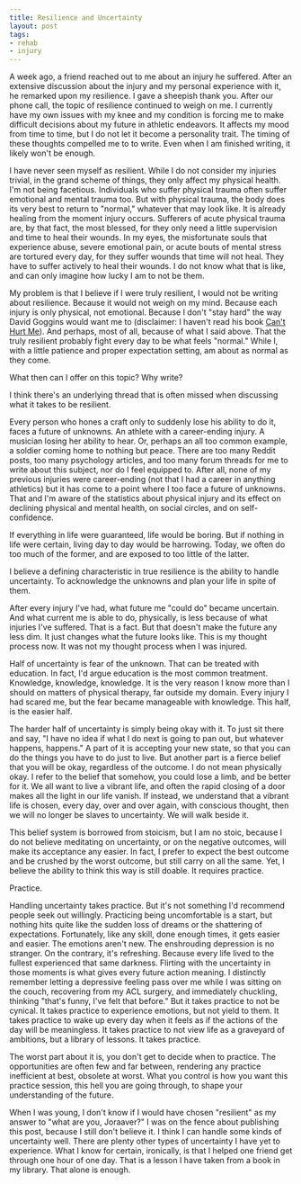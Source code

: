 ```yaml
---
title: Resilience and Uncertainty
layout: post
tags:
- rehab
- injury
---
```


A week ago, a friend reached out to me about an injury he suffered.  After an extensive discussion about the injury and my personal experience with it, he remarked upon my resilience. I gave a sheepish thank you.  After our phone call, the topic of resilience continued to weigh on me. I currently have my own issues with my knee and my condition is forcing me to make difficult decisions about my future in athletic endeavors. It affects my mood from time to time, but I do not let it become a personality trait. The timing of these thoughts compelled me to to write. Even when I am finished writing, it likely won't be enough.

I have never seen myself as resilient. While I do not consider my injuries trivial, in the grand scheme of things, they only affect my physical health. I'm not being facetious. Individuals who suffer physical trauma often suffer emotional and mental trauma too. But with physical trauma, the body does its very best to return to "normal," whatever that may look like.  It is already healing from the moment injury occurs.  Sufferers of acute physical trauma are, by that fact, the most blessed, for they only need a little supervision and time to heal their wounds. In my eyes, the misfortunate souls that experience abuse, severe emotional pain, or acute bouts of mental stress are tortured every day, for they suffer wounds that time will not heal. They have to suffer actively to heal their wounds. I do not know what that is like, and can only imagine how lucky I am to not be them. 

My problem is that I believe if I were truly resilient, I would not be writing about resilience. Because it would not weigh on my mind. Because each injury is only physical, not emotional.  Because I don't "stay hard" the way David Goggins would want me to (disclaimer:  I haven't read his book <u>Can't Hurt Me</u>).  And perhaps, most of all, because of what I said above. That the truly resilient probably fight every day to be what feels "normal." While I, with a little patience and  proper expectation setting, am about as normal as they come.

What then can I offer on this topic? Why write?

I think there's an underlying thread that is often missed when discussing what it takes to be resilient.

Every person who hones a craft only to suddenly lose his ability to do it, faces a future of unknowns. An athlete with a career-ending injury. A musician losing her ability to hear. Or, perhaps an all too common example, a soldier coming home to nothing but peace.  There are too many Reddit posts, too many psychology articles, and too many forum threads for me to write about this subject, nor do I feel equipped to. After all, none of my previous injuries were career-ending (not that I had a career in anything athletics) but it has come to a point where I too face a future of unknowns.  That and I'm aware of the statistics about physical injury and its effect on declining physical and mental health, on social circles, and on self-confidence.

If everything in life were guaranteed, life would be boring. But if nothing in life were certain, living day to day would be harrowing. Today, we often do too much of the former, and are exposed to too little of the latter.

I believe a defining characteristic in true resilience is the ability to handle uncertainty. To acknowledge the unknowns and plan your life in spite of them.

After every injury I've had, what future me "could do" became uncertain. And what current me is able to do, physically, is less because of what injuries I've suffered. That is a fact.  But that doesn't make the future any less dim. It just changes what the future looks like. This is my thought process now. It was not my thought process when I was injured.

Half of uncertainty is fear of the unknown. That can be treated with education. In fact, I'd argue education is the most common treatment. Knowledge, knowledge, knowledge. It is the very reason I know more than I should on matters of physical therapy, far outside my domain.  Every injury I had scared me, but the fear became manageable with knowledge. This half, is the easier half.

The harder half of uncertainty is simply being okay with it. To just sit there and say, "I have no idea if what I do next is going to pan out, but whatever happens, happens."  A part of it is accepting your new state, so that you can do the things you have to do just to live. But another part is a fierce belief that you will be okay, regardless of the outcome.  I do not mean physically okay. I refer to the belief that somehow, you could lose a limb, and be better for it. We all want to live a vibrant life, and often the rapid closing of a door makes all the light in our life vanish. If instead, we understand that a vibrant life is chosen, every day, over and over again, with conscious thought, then we will no longer be slaves to uncertainty. We will walk beside it. 

This belief system is borrowed from stoicism, but I am no stoic, because I do not believe meditating on uncertainty, or on the negative outcomes, will make its acceptance any easier.  In fact, I prefer to expect the best outcome and be crushed by the worst outcome, but still carry on all the same. Yet, I believe the ability to think this way is still doable. It requires practice.

Practice.

Handling uncertainty takes practice. But it's not something I'd recommend people seek out willingly.  Practicing being uncomfortable is a start, but nothing hits quite like the sudden loss of dreams or the shattering of expectations. Fortunately, like any skill, done enough times, it gets easier and easier. The emotions aren't new. The enshrouding depression is no stranger. On the contrary, it's refreshing. Because every life lived to the fullest experienced that same darkness.  Flirting with the uncertainty in those moments is what gives every future action meaning.  I distinctly remember letting a depressive feeling pass over me while I was sitting on the couch, recovering from my ACL surgery, and immediately chuckling, thinking "that's funny, I've felt that before."  But it takes practice to not be cynical. It takes practice to experience emotions, but not yield to them. It takes practice to wake up every day when it feels as if the actions of the day will be meaningless. It takes practice to not view life as a graveyard of ambitions, but a library of lessons.  It takes practice. 

The worst part about it is, you don't get to decide when to practice. The opportunities are often few and far between, rendering any practice inefficient at best, obsolete at worst. What you control is how you want this practice session, this hell you are going through, to shape your understanding of the future.



When I was young, I don't know if I would have chosen "resilient" as my answer to "what are you, Joraaver?" I was on the fence about publishing this post, because I still don't believe it. I think I can handle some kinds of uncertainty well. There are plenty other types of uncertainty I have yet to experience.  What I know for certain, ironically, is that I helped one friend get through one hour of one day. That is a lesson I have taken from a book in my library. That alone is enough.
